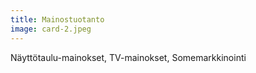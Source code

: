 ```yaml
---
title: Mainostuotanto
image: card-2.jpeg
---
```

Näyttötaulu-mainokset, TV-mainokset, Somemarkkinointi
